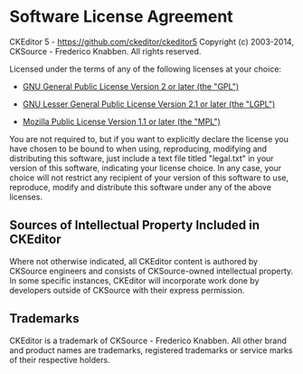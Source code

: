 Software License Agreement
==========================

CKEditor 5 - https://github.com/ckeditor/ckeditor5
Copyright (c) 2003-2014, CKSource - Frederico Knabben. All rights reserved.

Licensed under the terms of any of the following licenses at your
choice:

 - [GNU General Public License Version 2 or later (the "GPL")](http://www.gnu.org/licenses/gpl.html)

 - [GNU Lesser General Public License Version 2.1 or later (the "LGPL")](http://www.gnu.org/licenses/lgpl.html)

 - [Mozilla Public License Version 1.1 or later (the "MPL")](http://www.mozilla.org/MPL/MPL-1.1.html)

You are not required to, but if you want to explicitly declare the
license you have chosen to be bound to when using, reproducing,
modifying and distributing this software, just include a text file
titled "legal.txt" in your version of this software, indicating your
license choice. In any case, your choice will not restrict any
recipient of your version of this software to use, reproduce, modify
and distribute this software under any of the above licenses.

Sources of Intellectual Property Included in CKEditor
-----------------------------------------------------

Where not otherwise indicated, all CKEditor content is authored by
CKSource engineers and consists of CKSource-owned intellectual
property. In some specific instances, CKEditor will incorporate work
done by developers outside of CKSource with their express permission.

Trademarks
----------

CKEditor is a trademark of CKSource - Frederico Knabben. All other brand
and product names are trademarks, registered trademarks or service
marks of their respective holders.
